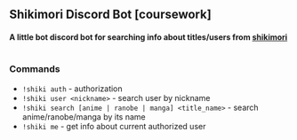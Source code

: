 ## Shikimori Discord Bot [coursework]
#### A little bot discord bot for searching info about titles/users from [shikimori](https://shikimori.one)
#
### Commands
- `!shiki auth` - authorization
- `!shiki user <nickname>` - search user by nickname
- `!shiki search [anime | ranobe | manga] <title_name>` - search anime/ranobe/manga by its name
- `!shiki me` - get info about current authorized user
